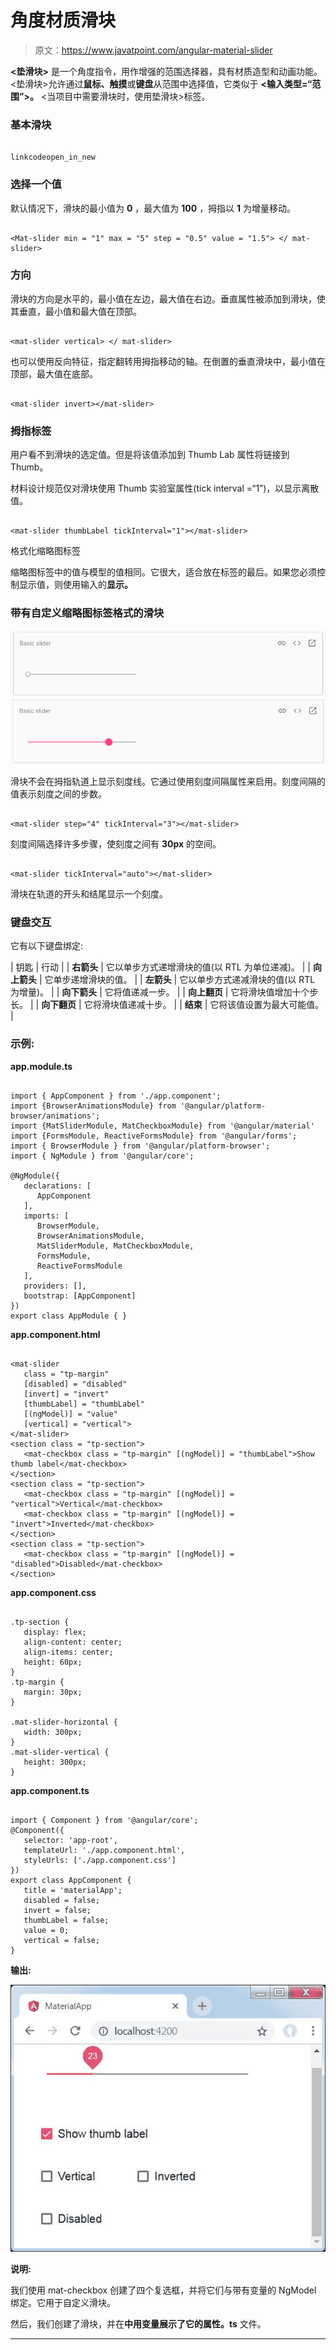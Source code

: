 # 角度材质滑块

> 原文：<https://www.javatpoint.com/angular-material-slider>

**<垫滑块>** 是一个角度指令，用作增强的范围选择器，具有材质造型和动画功能。<垫滑块>允许通过**鼠标、触摸**或**键盘**从范围中选择值，它类似于 **<输入类型=“范围”>。** <当项目中需要滑块时，使用垫滑块>标签。

### 基本滑块

```

linkcodeopen_in_new

```

### 选择一个值

默认情况下，滑块的最小值为 **0** ，最大值为 **100** ，拇指以 **1** 为增量移动。

```

<Mat-slider min = "1" max = "5" step = "0.5" value = "1.5"> </ mat-slider>

```

### 方向

滑块的方向是水平的，最小值在左边，最大值在右边。垂直属性被添加到滑块，使其垂直，最小值和最大值在顶部。

```

<mat-slider vertical> </ mat-slider>

```

也可以使用反向特征，指定翻转用拇指移动的轴。在倒置的垂直滑块中，最小值在顶部，最大值在底部。

```

<mat-slider invert></mat-slider>

```

### 拇指标签

用户看不到滑块的选定值。但是将该值添加到 Thumb Lab 属性将链接到 Thumb。

材料设计规范仅对滑块使用 Thumb 实验室属性(tick interval =“1”)，以显示离散值。

```

<mat-slider thumbLabel tickInterval="1"></mat-slider>

```

格式化缩略图标签

缩略图标签中的值与模型的值相同。它很大，适合放在标签的最后。如果您必须控制显示值，则使用输入的**显示。**

### 带有自定义缩略图标签格式的滑块

![Angular Material Slider](img/f1138572ca9662af16923ec3615cddfd.png)
![Angular Material Slider](img/554e63d2b977ca1b8009409be6e080a8.png)

滑块不会在拇指轨道上显示刻度线。它通过使用刻度间隔属性来启用。刻度间隔的值表示刻度之间的步数。

```

<mat-slider step="4" tickInterval="3"></mat-slider>

```

刻度间隔选择许多步骤，使刻度之间有 **30px** 的空间。

```

<mat-slider tickInterval="auto"></mat-slider>

```

滑块在轨道的开头和结尾显示一个刻度。

### 键盘交互

它有以下键盘绑定:

| 钥匙 | 行动 |
| **右箭头** | 它以单步方式递增滑块的值(以 RTL 为单位递减)。 |
| **向上箭头** | 它单步递增滑块的值。 |
| **左箭头** | 它以单步方式递减滑块的值(以 RTL 为增量)。 |
| **向下箭头** | 它将值递减一步。 |
| **向上翻页** | 它将滑块值增加十个步长。 |
| **向下翻页** | 它将滑块值递减十步。 |
| **结束** | 它将该值设置为最大可能值。 |

### 示例:

**app.module.ts**

```

import { AppComponent } from './app.component';
import {BrowserAnimationsModule} from '@angular/platform-browser/animations';
import {MatSliderModule, MatCheckboxModule} from '@angular/material'
import {FormsModule, ReactiveFormsModule} from '@angular/forms';
import { BrowserModule } from '@angular/platform-browser';
import { NgModule } from '@angular/core';

@NgModule({
   declarations: [
      AppComponent
   ],
   imports: [
      BrowserModule,
      BrowserAnimationsModule,
      MatSliderModule, MatCheckboxModule,
      FormsModule,
      ReactiveFormsModule
   ],
   providers: [],
   bootstrap: [AppComponent]
})
export class AppModule { }

```

**app.component.html**

```

<mat-slider
   class = "tp-margin"
   [disabled] = "disabled"
   [invert] = "invert"      
   [thumbLabel] = "thumbLabel"     
   [(ngModel)] = "value"
   [vertical] = "vertical">
</mat-slider>
<section class = "tp-section">
   <mat-checkbox class = "tp-margin" [(ngModel)] = "thumbLabel">Show thumb label</mat-checkbox>
</section>
<section class = "tp-section">
   <mat-checkbox class = "tp-margin" [(ngModel)] = "vertical">Vertical</mat-checkbox>
   <mat-checkbox class = "tp-margin" [(ngModel)] = "invert">Inverted</mat-checkbox>
</section>
<section class = "tp-section">
   <mat-checkbox class = "tp-margin" [(ngModel)] = "disabled">Disabled</mat-checkbox>
</section>

```

**app.component.css**

```

.tp-section {
   display: flex;
   align-content: center;
   align-items: center;
   height: 60px;
}
.tp-margin {
   margin: 30px;
}

.mat-slider-horizontal {
   width: 300px;
}
.mat-slider-vertical {
   height: 300px;
}

```

**app.component.ts**

```

import { Component } from '@angular/core';
@Component({
   selector: 'app-root',
   templateUrl: './app.component.html',
   styleUrls: ['./app.component.css']
})
export class AppComponent {
   title = 'materialApp'; 
   disabled = false;
   invert = false;
   thumbLabel = false;
   value = 0;
   vertical = false;
}

```

**输出:**

![Angular Material Slider](img/7dab42812bd410b54b0e2ac82258c4ff.png)

**说明:**

我们使用 mat-checkbox 创建了四个复选框，并将它们与带有变量的 NgModel 绑定。它用于自定义滑块。

然后，我们创建了滑块，并在**中用变量展示了它的属性。ts** 文件。

* * *